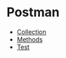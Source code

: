 # Postman
- [Collection](https://github.com/LiubovBoss/Postman/blob/main/Collection/collection.png)
- [Methods](https://github.com/LiubovBoss/Postman/tree/main/Methods)
- [Test](https://github.com/LiubovBoss/Postman/blob/main/Test/test.png)
